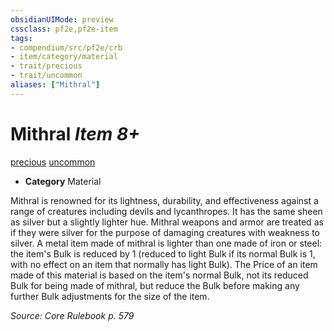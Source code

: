 ```yaml
---
obsidianUIMode: preview
cssclass: pf2e,pf2e-item
tags:
- compendium/src/pf2e/crb
- item/category/material
- trait/precious
- trait/uncommon
aliases: ["Mithral"]
---
```

# Mithral *Item 8+*  
[precious](/rules/traits/precious.md)  [uncommon](/rules/traits/uncommon.md)  

- **Category** Material

Mithral is renowned for its lightness, durability, and effectiveness against a range of creatures including devils and lycanthropes. It has the same sheen as silver but a slightly lighter hue. Mithral weapons and armor are treated as if they were silver for the purpose of damaging creatures with weakness to silver. A metal item made of mithral is lighter than one made of iron or steel: the item's Bulk is reduced by 1 (reduced to light Bulk if its normal Bulk is 1, with no effect on an item that normally has light Bulk). The Price of an item made of this material is based on the item's normal Bulk, not its reduced Bulk for being made of mithral, but reduce the Bulk before making any further Bulk adjustments for the size of the item.


*Source: Core Rulebook p. 579*